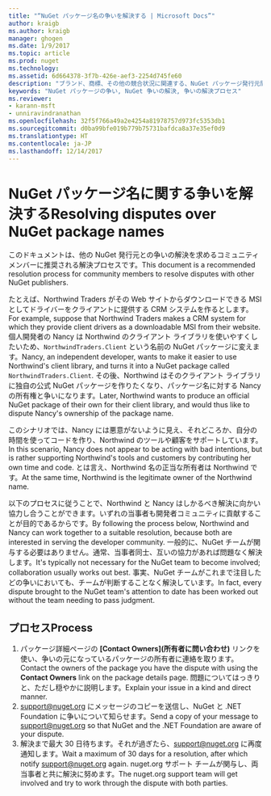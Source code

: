 ```yaml
---
title: "“NuGet パッケージ名の争いを解決する | Microsoft Docs”"
author: kraigb
ms.author: kraigb
manager: ghogen
ms.date: 1/9/2017
ms.topic: article
ms.prod: nuget
ms.technology: 
ms.assetid: 6d664378-3f7b-426e-aef3-2254d745fe60
description: "ブランド、商標、その他の競合状況に関連する、NuGet パッケージ発行元間の争いを解決するためのプロセス。"
keywords: "NuGet パッケージの争い, NuGet 争いの解決, 争いの解決プロセス"
ms.reviewer:
- karann-msft
- unniravindranathan
ms.openlocfilehash: 32f5f766a49a2e4254a81978757d973fc5353db1
ms.sourcegitcommit: d0ba99bfe019b779b75731bafdca8a37e35ef0d9
ms.translationtype: HT
ms.contentlocale: ja-JP
ms.lasthandoff: 12/14/2017
---
```

# <a name="resolving-disputes-over-nuget-package-names"></a><span data-ttu-id="3c72f-104">NuGet パッケージ名に関する争いを解決する</span><span class="sxs-lookup"><span data-stu-id="3c72f-104">Resolving disputes over NuGet package names</span></span>

<span data-ttu-id="3c72f-105">このドキュメントは、他の NuGet 発行元との争いの解決を求めるコミュニティ メンバーに推奨される解決プロセスです。</span><span class="sxs-lookup"><span data-stu-id="3c72f-105">This document is a recommended resolution process for community members to resolve disputes with other NuGet publishers.</span></span>  

<span data-ttu-id="3c72f-106">たとえば、Northwind Traders がその Web サイトからダウンロードできる MSI としてドライバーをクライアントに提供する CRM システムを作るとします。</span><span class="sxs-lookup"><span data-stu-id="3c72f-106">For example, suppose that Northwind Traders makes a CRM system for which they provide client drivers as a downloadable MSI from their website.</span></span> <span data-ttu-id="3c72f-107">個人開発者の Nancy は Northwind のクライアント ライブラリを使いやすくしたいため、`NorthwindTraders.Client` という名前の NuGet パッケージに変えます。</span><span class="sxs-lookup"><span data-stu-id="3c72f-107">Nancy, an independent developer, wants to make it easier to use Northwind's client library, and turns it into a NuGet package called `NorthwindTraders.Client`.</span></span> <span data-ttu-id="3c72f-108">その後、Northwind はそのクライアント ライブラリに独自の公式 NuGet パッケージを作りたくなり、パッケージ名に対する Nancy の所有権と争いになります。</span><span class="sxs-lookup"><span data-stu-id="3c72f-108">Later, Northwind wants to produce an official NuGet package of their own for their client library, and would thus like to dispute Nancy's ownership of the package name.</span></span>

<span data-ttu-id="3c72f-109">このシナリオでは、Nancy には悪意がないように見え、それどころか、自分の時間を使ってコードを作り、Northwind のツールや顧客をサポートしています。</span><span class="sxs-lookup"><span data-stu-id="3c72f-109">In this scenario, Nancy does not appear to be acting with bad intentions, but is rather supporting Northwind's tools and customers by contributing her own time and code.</span></span> <span data-ttu-id="3c72f-110">とは言え、Northwind 名の正当な所有者は Northwind です。</span><span class="sxs-lookup"><span data-stu-id="3c72f-110">At the same time, Northwind is the legitimate owner of the Northwind name.</span></span>

<span data-ttu-id="3c72f-111">以下のプロセスに従うことで、Northwind と Nancy はしかるべき解決に向かい協力し合うことができます。いずれの当事者も開発者コミュニティに貢献することが目的であるからです。</span><span class="sxs-lookup"><span data-stu-id="3c72f-111">By following the process below, Northwind and Nancy can work together to a suitable resolution, because both are interested in serving the developer community.</span></span> <span data-ttu-id="3c72f-112">一般的に、NuGet チームが関与する必要はありません。通常、当事者同士、互いの協力があれば問題なく解決します。</span><span class="sxs-lookup"><span data-stu-id="3c72f-112">It's typically not necessary for the NuGet team to become involved; collaboration usually works out best.</span></span> <span data-ttu-id="3c72f-113">事実、NuGet チームがこれまで注目したどの争いにおいても、チームが判断することなく解決しています。</span><span class="sxs-lookup"><span data-stu-id="3c72f-113">In fact, every dispute brought to the NuGet team's attention to date has been worked out without the team needing to pass judgment.</span></span>


## <a name="process"></a><span data-ttu-id="3c72f-114">プロセス</span><span class="sxs-lookup"><span data-stu-id="3c72f-114">Process</span></span>

1. <span data-ttu-id="3c72f-115">パッケージ詳細ページの **[Contact Owners]\(所有者に問い合わせ\)** リンクを使い、争いの元になっているパッケージの所有者に連絡を取ります。</span><span class="sxs-lookup"><span data-stu-id="3c72f-115">Contact the owners of the package you have the dispute with using the **Contact Owners** link on the package details page.</span></span> <span data-ttu-id="3c72f-116">問題についてはっきりと、ただし穏やかに説明します。</span><span class="sxs-lookup"><span data-stu-id="3c72f-116">Explain your issue in a kind and direct manner.</span></span>
2. <span data-ttu-id="3c72f-117">[support@nuget.org](mailto:support@nuget.org) にメッセージのコピーを送信し、NuGet と .NET Foundation に争いについて知らせます。</span><span class="sxs-lookup"><span data-stu-id="3c72f-117">Send a copy of your message to [support@nuget.org](mailto:support@nuget.org) so that NuGet and the .NET Foundation are aware of your dispute.</span></span>
3. <span data-ttu-id="3c72f-118">解決まで最大 30 日待ちます。それが過ぎたら、[support@nuget.org](mailto:support@nuget.org) に再度通知します。</span><span class="sxs-lookup"><span data-stu-id="3c72f-118">Wait a maximum of 30 days for a resolution, after which notify [support@nuget.org](mailto:support@nuget.org) again.</span></span> <span data-ttu-id="3c72f-119">nuget.org サポート チームが関与し、両当事者と共に解決に努めます。</span><span class="sxs-lookup"><span data-stu-id="3c72f-119">The nuget.org support team will get involved and try to work through the dispute with both parties.</span></span>
